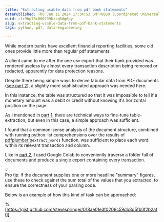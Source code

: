 ```yaml
---
title: "Extracting usable data from pdf bank statements"
datePublished: Thu Jan 11 2024 17:34:53 GMT+0000 (Coordinated Universal Time)
cuid: clr9hp78r000209kzcq5dg6py
slug: extracting-usable-data-from-pdf-bank-statements
tags: python, pdf, data-engineering

---
```


While modern banks have excellent financial reporting facilities, some old ones provide little more than regular pdf statements.

A client came to me after the one csv export that their bank provided was rendered useless by almost every transaction description being removed or redacted, apparently for data protection reasons.

Despite there being simple ways to derive tabular data from PDF documents ([see part 2](https://stevesdevnotes.hashnode.dev/extracting-pdf-statements-from-your-gmail-inbox)), a slightly more sophisticated approach was needed here.

In this instance, the table was structured so that it was impossible to tell if a monetary amount was a debit or credit without knowing it's horizontal position on the page.

As I mentioned in [part 1](https://stevesdevnotes.hashnode.dev/mining-pdfs-for-tabular-data-part-1), there are technical ways to fine-tune table-extraction, but even in this case, a simple approach was sufficient.

I found that a common-sense analysis of the document structure, combined with running python list comprehensions over the results of [pdfplumber's](https://github.com/jsvine/pdfplumber)`extract_words` function, was sufficient to place each word within its relevant transaction and column.

Like in [part 2](https://stevesdevnotes.hashnode.dev/extracting-pdf-statements-from-your-gmail-inbox), I used Google Colab to conveniently traverse a folder full of documents and produce a single export containing every transaction.

<div data-node-type="callout">
<div data-node-type="callout-emoji">💡</div>
<div data-node-type="callout-text">Pro tip: If the document supplies one or more headline "summary" figures, use these to check against the sum total of the values that you extracted, to ensure the correctness of your parsing code.</div>
</div>

Below is an example of how this kind of task can be approached:

%[https://gist.github.com/stevespringer/018ae0fe3f0208c59db3d5fb0f2b2af0]